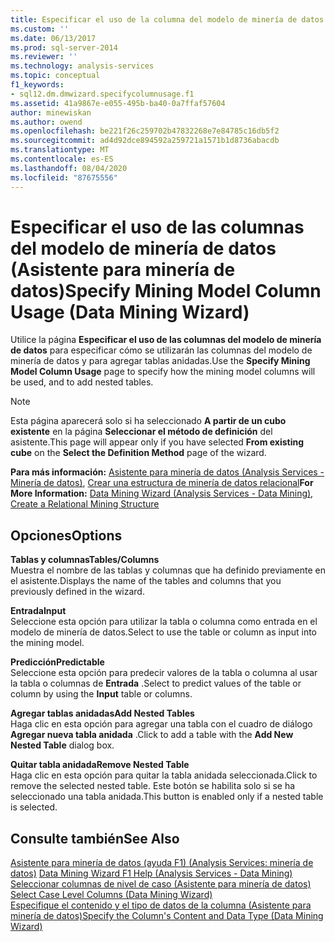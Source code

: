```yaml
---
title: Especificar el uso de la columna del modelo de minería de datos (Asistente para minería de datos) | Microsoft Docs
ms.custom: ''
ms.date: 06/13/2017
ms.prod: sql-server-2014
ms.reviewer: ''
ms.technology: analysis-services
ms.topic: conceptual
f1_keywords:
- sql12.dm.dmwizard.specifycolumnusage.f1
ms.assetid: 41a9867e-e055-495b-ba40-0a7ffaf57604
author: minewiskan
ms.author: owend
ms.openlocfilehash: be221f26c259702b47832268e7e84785c16db5f2
ms.sourcegitcommit: ad4d92dce894592a259721a1571b1d8736abacdb
ms.translationtype: MT
ms.contentlocale: es-ES
ms.lasthandoff: 08/04/2020
ms.locfileid: "87675556"
---
```

# <a name="specify-mining-model-column-usage-data-mining-wizard"></a><span data-ttu-id="7b983-102">Especificar el uso de las columnas del modelo de minería de datos (Asistente para minería de datos)</span><span class="sxs-lookup"><span data-stu-id="7b983-102">Specify Mining Model Column Usage (Data Mining Wizard)</span></span>
  <span data-ttu-id="7b983-103">Utilice la página **Especificar el uso de las columnas del modelo de minería de datos** para especificar cómo se utilizarán las columnas del modelo de minería de datos y para agregar tablas anidadas.</span><span class="sxs-lookup"><span data-stu-id="7b983-103">Use the **Specify Mining Model Column Usage** page to specify how the mining model columns will be used, and to add nested tables.</span></span>  
  
> [!NOTE]  
>  <span data-ttu-id="7b983-104">Esta página aparecerá solo si ha seleccionado **A partir de un cubo existente** en la página **Seleccionar el método de definición** del asistente.</span><span class="sxs-lookup"><span data-stu-id="7b983-104">This page will appear only if you have selected **From existing cube** on the **Select the Definition Method** page of the wizard.</span></span>  
  
 <span data-ttu-id="7b983-105">**Para más información:** [Asistente para minería de datos &#40;Analysis Services - Minería de datos&#41;](data-mining/data-mining-wizard-analysis-services-data-mining.md), [Crear una estructura de minería de datos relacional](data-mining/create-a-relational-mining-structure.md)</span><span class="sxs-lookup"><span data-stu-id="7b983-105">**For More Information:** [Data Mining Wizard &#40;Analysis Services - Data Mining&#41;](data-mining/data-mining-wizard-analysis-services-data-mining.md), [Create a Relational Mining Structure](data-mining/create-a-relational-mining-structure.md)</span></span>  
  
## <a name="options"></a><span data-ttu-id="7b983-106">Opciones</span><span class="sxs-lookup"><span data-stu-id="7b983-106">Options</span></span>  
 <span data-ttu-id="7b983-107">**Tablas y columnas**</span><span class="sxs-lookup"><span data-stu-id="7b983-107">**Tables/Columns**</span></span>  
 <span data-ttu-id="7b983-108">Muestra el nombre de las tablas y columnas que ha definido previamente en el asistente.</span><span class="sxs-lookup"><span data-stu-id="7b983-108">Displays the name of the tables and columns that you previously defined in the wizard.</span></span>  
  
 <span data-ttu-id="7b983-109">**Entrada**</span><span class="sxs-lookup"><span data-stu-id="7b983-109">**Input**</span></span>  
 <span data-ttu-id="7b983-110">Seleccione esta opción para utilizar la tabla o columna como entrada en el modelo de minería de datos.</span><span class="sxs-lookup"><span data-stu-id="7b983-110">Select to use the table or column as input into the mining model.</span></span>  
  
 <span data-ttu-id="7b983-111">**Predicción**</span><span class="sxs-lookup"><span data-stu-id="7b983-111">**Predictable**</span></span>  
 <span data-ttu-id="7b983-112">Seleccione esta opción para predecir valores de la tabla o columna al usar la tabla o columnas de **Entrada** .</span><span class="sxs-lookup"><span data-stu-id="7b983-112">Select to predict values of the table or column by using the **Input** table or columns.</span></span>  
  
 <span data-ttu-id="7b983-113">**Agregar tablas anidadas**</span><span class="sxs-lookup"><span data-stu-id="7b983-113">**Add Nested Tables**</span></span>  
 <span data-ttu-id="7b983-114">Haga clic en esta opción para agregar una tabla con el cuadro de diálogo **Agregar nueva tabla anidada** .</span><span class="sxs-lookup"><span data-stu-id="7b983-114">Click to add a table with the **Add New Nested Table** dialog box.</span></span>  
  
 <span data-ttu-id="7b983-115">**Quitar tabla anidada**</span><span class="sxs-lookup"><span data-stu-id="7b983-115">**Remove Nested Table**</span></span>  
 <span data-ttu-id="7b983-116">Haga clic en esta opción para quitar la tabla anidada seleccionada.</span><span class="sxs-lookup"><span data-stu-id="7b983-116">Click to remove the selected nested table.</span></span> <span data-ttu-id="7b983-117">Este botón se habilita solo si se ha seleccionado una tabla anidada.</span><span class="sxs-lookup"><span data-stu-id="7b983-117">This button is enabled only if a nested table is selected.</span></span>  
  
## <a name="see-also"></a><span data-ttu-id="7b983-118">Consulte también</span><span class="sxs-lookup"><span data-stu-id="7b983-118">See Also</span></span>  
 <span data-ttu-id="7b983-119">[Asistente para minería de datos (ayuda F1) &#40;Analysis Services: minería de datos&#41;](data-mining-wizard-f1-help-analysis-services-data-mining.md) </span><span class="sxs-lookup"><span data-stu-id="7b983-119">[Data Mining Wizard F1 Help &#40;Analysis Services - Data Mining&#41;](data-mining-wizard-f1-help-analysis-services-data-mining.md) </span></span>  
 <span data-ttu-id="7b983-120">[Seleccionar columnas de nivel de caso &#40;Asistente para minería de datos&#41;](select-case-level-columns-data-mining-wizard.md) </span><span class="sxs-lookup"><span data-stu-id="7b983-120">[Select Case Level Columns &#40;Data Mining Wizard&#41;](select-case-level-columns-data-mining-wizard.md) </span></span>  
 [<span data-ttu-id="7b983-121">Especifique el contenido y el tipo de datos de la columna &#40;Asistente para minería de datos&#41;</span><span class="sxs-lookup"><span data-stu-id="7b983-121">Specify the Column's Content and Data Type &#40;Data Mining Wizard&#41;</span></span>](specify-the-column-s-content-and-data-type-data-mining-wizard.md)  
  
  
